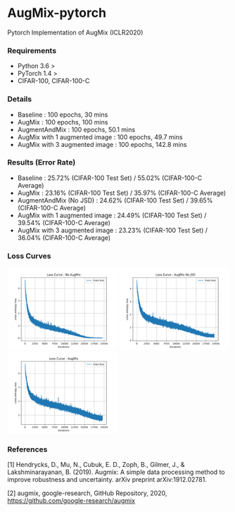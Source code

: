 # AugMix-pytorch
Pytorch Implementation of AugMix (ICLR2020)

### Requirements
* Python 3.6 >
* PyTorch 1.4 >
* CIFAR-100, CIFAR-100-C

### Details
* Baseline : 100 epochs, 30 mins
* AugMix : 100 epochs, 100 mins
* AugmentAndMix : 100 epochs, 50.1 mins
* AugMix with 1 augmented image : 100 epochs, 49.7 mins
* AugMix with 3 augmented image : 100 epochs, 142.8 mins

### Results (Error Rate)
* Baseline : 25.72% (CIFAR-100 Test Set) / 55.02% (CIFAR-100-C Average)
* AugMix : 23.16% (CIFAR-100 Test Set) / 35.97% (CIFAR-100-C Average)
* AugmentAndMix (No JSD) : 24.62% (CIFAR-100 Test Set) / 39.65% (CIFAR-100-C Average)
* AugMix with 1 augmented image : 24.49% (CIFAR-100 Test Set) / 39.54% (CIFAR-100-C Average)
* AugMix with 3 augmented image : 23.23% (CIFAR-100 Test Set) / 36.04% (CIFAR-100-C Average)


### Loss Curves
<p float="left">
  <img src="results/No_AugMix_loss_curve.png" width="250" />
  <img src="results/AugMix_No_JSD_loss_curve.png" width="250" /> 
  <img src="results/AugMix_loss_curve.png" width="250" />
</p>

### References
[1] Hendrycks, D., Mu, N., Cubuk, E. D., Zoph, B., Gilmer, J., & Lakshminarayanan, B. (2019). Augmix: A simple data processing method to improve robustness and uncertainty. arXiv preprint arXiv:1912.02781.

[2] augmix, google-research, GitHub Repository, 2020, https://github.com/google-research/augmix
